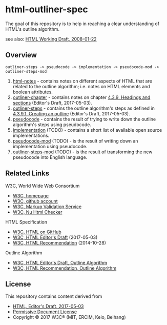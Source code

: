 
html-outliner-spec
===============

The goal of this repository is to help in reaching a clear understanding of
HTML's outline algorithm.

see also: [HTML Working Draft, 2008-01-22](https://www.w3.org/TR/2008/WD-html5-20080122/#headings)

## Overview

```
outliner-steps -> pseudocode -> implementation -> pseudocode-mod -> outliner-steps-mod
```

1. [html-notes](./html-notes.md) -
   contains notes on different aspects of HTML that are related to the outline
   algorithm; i.e. notes on HTML elements and boolean attributes.
1. [outliner-chapter](./outliner-chapter.md) -
   contains notes on chapter [4.3.9. Headings and sections](https://w3c.github.io/html/sections.html#headings-and-sections)
   (Editor's Draft, 2017-05-03).
1. [outliner-steps](./outliner-steps.md) -
   contains the outline algorithm's steps as defined in [4.3.9.1. Creating an outline](https://w3c.github.io/html/sections.html#creating-an-outline)
   (Editor's Draft, 2017-05-03).
1. [pseudocode](./pseudocode.md) -
   contains the result of trying to write down the outline algorithm's steps using
   pseudocode.
1. [implementation](./html-outliner.md) (TODO) -
   contains a short list of available open source implementations.
1. [pseudocode-mod](./pseudocode-mod.md) (TODO) -
   is the result of writing down an implementation using pseudocode.
1. [outliner-steps-mod](./outliner-steps-mod) (TODO) -
   is the result of transforming the new pseudocode into English language.

## Related Links

W3C, World Wide Web Consortium

* [W3C, homepage](https://www.w3.org)
* [W3C, github account](https://github.com/w3c)
* [W3C, Markup Validation Service](https://validator.w3.org)
* [W3C, Nu Html Checker](https://validator.w3.org/nu)

HTML Specification

* [W3C, HTML on GitHub](https://github.com/w3c/html)
* [W3C, HTML Editor's Draft](https://w3c.github.io/html) (2017-05-03)
* [W3C, HTML Recommendation](https://www.w3.org/TR/html5) (2014-10-28)

Outline Algorithm

* [W3C, HTML Editor's Draft, Outline Algorithm](https://w3c.github.io/html/sections.html#creating-an-outline)
* [W3C, HTML Recommendation, Outline Algorithm](https://www.w3.org/TR/html5/sections.html#outlines)

## License

This repository contains content derived from

* [HTML, Editor's Draft, 2017-05-03](https://w3c.github.io/html)
* [Permissive Document License](https://www.w3.org/Consortium/Legal/2015/copyright-software-and-document)
* Copyright © 2017 W3C® (MIT, ERCIM, Keio, Beihang)
